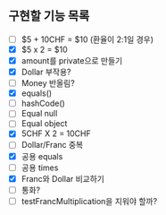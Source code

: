 ## 구현할 기능 목록

- [ ] $5 + 10CHF = $10 (환율이 2:1일 경우)
- [x] $5 x 2 = $10
- [x] amount를 private으로 만들기
- [x] Dollar 부작용?
- [ ] Money 반올림?
- [x] equals()
- [ ] hashCode()
- [ ] Equal null
- [ ] Equal object
- [x] 5CHF X 2 = 10CHF
- [ ] Dollar/Franc 중복
- [x] 공용 equals
- [ ] 공용 times
- [x] Franc와 Dollar 비교하기
- [ ] 통화?
- [ ] testFrancMultiplication을 지워야 할까?